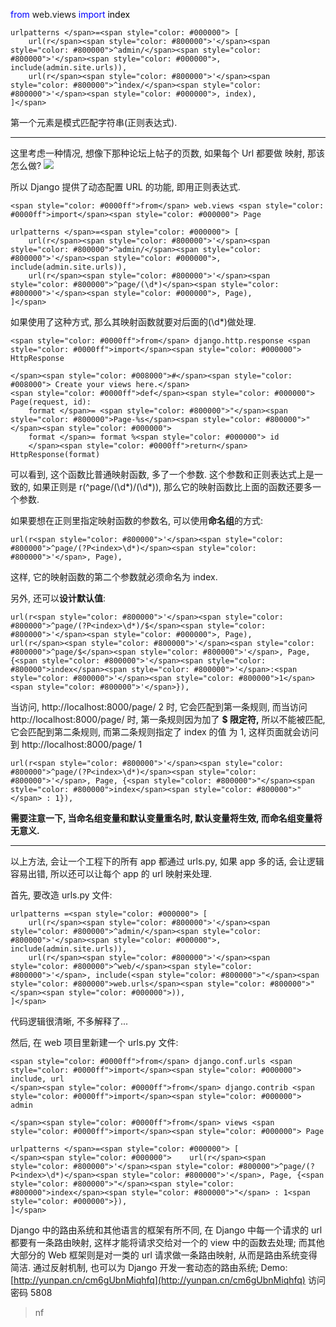 <span style="color: #0000ff">from</span> web.views <span style="color: #0000ff">import</span><span style="color: #000000"> index

    urlpatterns </span>=<span style="color: #000000"> [
        url(r</span><span style="color: #800000">'</span><span style="color: #800000">^admin/</span><span style="color: #800000">'</span><span style="color: #000000">, include(admin.site.urls)),
        url(r</span><span style="color: #800000">'</span><span style="color: #800000">^index/</span><span style="color: #800000">'</span><span style="color: #000000">, index),
    ]</span>




第一个元素是模式匹配字符串(正则表达式).




* * *


这里考虑一种情况, 想像下那种论坛上帖子的页数, 如果每个 Url 都要做 映射, 那该怎么做?
![](http://i57.tinypic.com/14aa5c6.jpg)


所以 Django 提供了动态配置 URL 的功能, 即用正则表达式.



    <span style="color: #0000ff">from</span> web.views <span style="color: #0000ff">import</span><span style="color: #000000"> Page

    urlpatterns </span>=<span style="color: #000000"> [
        url(r</span><span style="color: #800000">'</span><span style="color: #800000">^admin/</span><span style="color: #800000">'</span><span style="color: #000000">, include(admin.site.urls)),
        url(r</span><span style="color: #800000">'</span><span style="color: #800000">^page/(\d*)</span><span style="color: #800000">'</span><span style="color: #000000">, Page),
    ]</span>


如果使用了这种方式, 那么其映射函数就要对后面的(\d*)做处理.



    <span style="color: #0000ff">from</span> django.http.response <span style="color: #0000ff">import</span><span style="color: #000000"> HttpResponse

    </span><span style="color: #008000">#</span><span style="color: #008000"> Create your views here.</span>
    <span style="color: #0000ff">def</span><span style="color: #000000"> Page(request, id):
        format </span>= <span style="color: #800000">"</span><span style="color: #800000">Page-%s</span><span style="color: #800000">"</span><span style="color: #000000">
        format </span>= format %<span style="color: #000000"> id
        </span><span style="color: #0000ff">return</span> HttpResponse(format)





可以看到, 这个函数比普通映射函数, 多了一个参数.
这个参数和正则表达式上是一致的, 如果正则是 r(^page/(\d*)/(\d*)), 那么它的映射函数比上面的函数还要多一个参数.




如果要想在正则里指定映射函数的参数名, 可以使用**命名组**的方式:



    url(r<span style="color: #800000">'</span><span style="color: #800000">^page/(?P<index>\d*)</span><span style="color: #800000">'</span>, Page),

这样, 它的映射函数的第二个参数就必须命名为 index.



另外, 还可以**设计默认值**:



    url(r<span style="color: #800000">'</span><span style="color: #800000">^page/(?P<index>\d*)/$</span><span style="color: #800000">'</span><span style="color: #000000">, Page),
    url(r</span><span style="color: #800000">'</span><span style="color: #800000">^page/$</span><span style="color: #800000">'</span>, Page, {<span style="color: #800000">'</span><span style="color: #800000">index</span><span style="color: #800000">'</span>:<span style="color: #800000">'</span><span style="color: #800000">1</span><span style="color: #800000">'</span>}),

当访问, http://localhost:8000/page/ 2 时, 它会匹配到第一条规则, 而当访问 http://localhost:8000/page/ 时, 第一条规则因为加了 **$ 限定符,** 所以不能被匹配, 它会匹配到第二条规则, 而第二条规则指定了 index 的值 为 1, 这样页面就会访问到 http://localhost:8000/page/ 1





    url(r<span style="color: #800000">'</span><span style="color: #800000">^page/(?P<index>\d*)</span><span style="color: #800000">'</span>, Page, {<span style="color: #800000">"</span><span style="color: #800000">index</span><span style="color: #800000">"</span> : 1}),




**需要注意一下, 当命名组变量和默认变量重名时, 默认变量将生效, 而命名组变量将无意义.**







* * *







以上方法, 会让一个工程下的所有 app 都通过 urls.py, 如果 app 多的话, 会让逻辑容易出错, 所以还可以让每个 app 的 url 映射来处理.





首先, 要改造 urls.py 文件:



    urlpatterns =<span style="color: #000000"> [
        url(r</span><span style="color: #800000">'</span><span style="color: #800000">^admin/</span><span style="color: #800000">'</span><span style="color: #000000">, include(admin.site.urls)),
        url(r</span><span style="color: #800000">'</span><span style="color: #800000">^web/</span><span style="color: #800000">'</span>, include(<span style="color: #800000">"</span><span style="color: #800000">web.urls</span><span style="color: #800000">"</span><span style="color: #000000">)),
    ]</span>





代码逻辑很清晰, 不多解释了...




然后, 在 web 项目里新建一个 urls.py 文件:



    <span style="color: #0000ff">from</span> django.conf.urls <span style="color: #0000ff">import</span><span style="color: #000000"> include, url
    </span><span style="color: #0000ff">from</span> django.contrib <span style="color: #0000ff">import</span><span style="color: #000000"> admin

    </span><span style="color: #0000ff">from</span> views <span style="color: #0000ff">import</span><span style="color: #000000"> Page

    urlpatterns </span>=<span style="color: #000000"> [
    </span><span style="color: #000000">    url(r</span><span style="color: #800000">'</span><span style="color: #800000">^page/(?P<index>\d*)</span><span style="color: #800000">'</span>, Page, {<span style="color: #800000">"</span><span style="color: #800000">index</span><span style="color: #800000">"</span> : 1<span style="color: #000000">}),
    ]</span>






Django 中的路由系统和其他语言的框架有所不同, 在 Django 中每一个请求的 url 都要有一条路由映射, 这样才能将请求交给对一个的 view 中的函数去处理;
而其他大部分的 Web 框架则是对一类的 url 请求做一条路由映射, 从而是路由系统变得简洁.
通过反射机制, 也可以为 Django 开发一套动态的路由系统;
Demo: [http://yunpan.cn/cm6gUbnMiqhfq](http://yunpan.cn/cm6gUbnMiqhfq) 访问密码 5808
>nf

